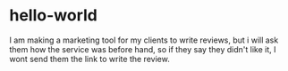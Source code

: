 # hello-world
I am making a marketing tool for my clients to write reviews, but i will ask them how the service was before hand, so if they say they didn't like it, I wont send them the link to write the review.
